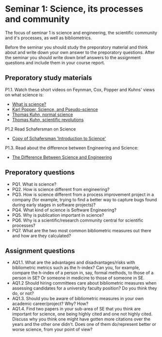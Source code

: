 # Seminar 1: Science, its processes and community
The focus of seminar 1 is science and engineering, the scientific community and it's processes, as well as bibliometrics. 

Before the seminar you should study the preporatory material and think about and write down your own answer to the preporatory questions. After the seminar you should write down brief answers to the assignment questions and include them in your course report.

## Preporatory study materials
P1.1. Watch these short videos on Feynman, Cox, Popper and Kuhns' views on what science is:
  - [What is science?](https://youtu.be/kBqemHR49-c?si=xFr7OSMx3s21yxzF)
  - [Karl Popper, Science, and Pseudo-science](https://youtu.be/-X8Xfl0JdTQ?si=h-tcMnvCFo_vyaV6)
  - [Thomas Kuhn, normal science](https://youtu.be/sOGZEZ96ynI?si=ZHVuKwaRC1uGU19K)
  - [Thomas Kuhn, scientific revolutions](https://youtu.be/JQPsc55zsXA?si=K3jZasWejUJ4QSU2)

P1.2 Read Schafersman on Science
  - [Copy of Schafersman 'Introduction to Science'](https://gehrcke.de/2014/06/steven-d-schafersmans-introduction-to-science/)

P1.3. Read about the difference between Engineering and Science:
  - [The Difference Between Science and Engineering](https://www.engineering.com/story/the-difference-between-science-and-engineering)

## Preporatory questions
- PQ1. What is science?
- PQ2. How is science different from engineering?
- PQ3. How is science different from a process improvement project in a company (for example, trying to find a better way to capture bugs found during early stages in software projects)?
- PQ4. What kind of science is Software Engineering?
- PQ5. Why is publication important in science?
- PQ6. Why is a scientific/research community central for scientific processes?
- PQ7. What are the two most common bibliometric measures out there and how are they
calculated?

## Assignment questions
- AQ1.1. What are the advantages and disadvantages/risks with bibliometric metrics such as the h-index? Can you, for example, compare the h-index of a person in, say, formal methods, to those of a person in SE? Or someone in medicine to those of someone in SE.
- AQ1.2 Should hiring committees care about bibliometric measures when assessing candidates for a university faculty position? Do you think they do, or not? 
- AQ1.3. Should you be aware of bibliometric measures in your own academic career/project? Why? How?
- AQ1.4. Find two papers in your sub-area of SE that you think are important for science, one being highly cited and one not highly cited. Discuss why you think one might have gotten more citations over the years and the other one didn't. Does one of them do/represent better or worse science, from your point of view?